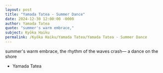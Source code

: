 ```yaml
---
layout: post
title: "Yamada Tatea - Summer Dance"
date: 2024-12-30 12:00:00 -0000
author: Yamada Tatea
quote: "summer's warm embrace,"
subject: Kyōka Haiku
permalink: /Kyōka Haiku/Yamada Tatea/Yamada Tatea - Summer Dance
---
```


summer's warm embrace,
the rhythm of the waves crash—
a dance on the shore

- Yamada Tatea
